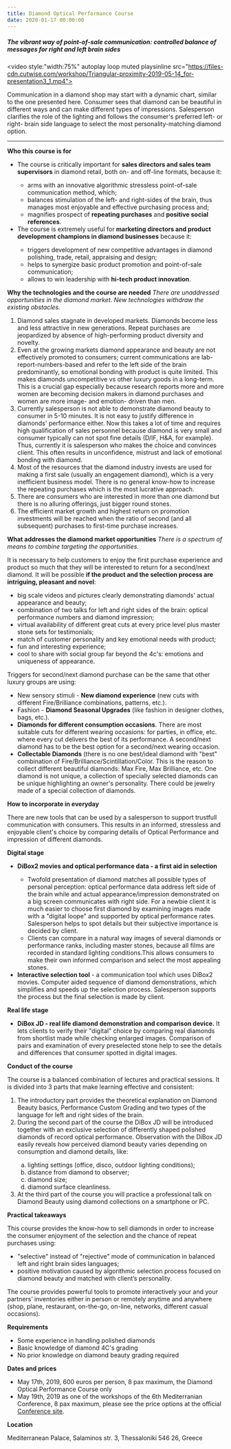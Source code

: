 ```yaml
---
title: Diamond Optical Performance Course
date: 2020-01-17 00:00:00
---
```


##### The vibrant way of point-of-sale communication: controlled balance of messages for right and left brain sides

<video style:"width:75%" autoplay loop muted playsinline src="https://files-cdn.cutwise.com/workshop/Triangular-proximity-2019-05-14_for-presentation3_1.mp4"></video>

Communication in a diamond shop may start with a dynamic chart, similar to the one presented here. Consumer sees that diamond can be beautiful in different ways and can make different types of impressions.
Salesperson clarifies the role of the lighting and follows the consumer's preferred left- or right- brain side language to select the most personality-matching diamond option.

---


**Who this course is for**
<ul type="disc" class="custom-full-program-padding">
  <li>The course is critically important for <b>sales directors and sales team supervisors</b> in diamond retail, both on- and off-line formats, because it:</li>
  <ul type="circle">
    <li>arms with an innovative algorithmic stressless point-of-sale communication method, which;</li>
    <li>balances stimulation of the left- and right-sides of the brain, thus manages most enjoyable and effective purchasing process and;</li>
    <li>magnifies prospect of <b>repeating purchases</b> and <b>positive social references</b>.</li>
  </ul>
  <li>The course is extremely useful for <b>marketing directors and product development champions in diamond businesses</b> because it:</li>
    <ul type="circle">
      <li>triggers development of new competitive advantages in diamond polishing, trade, retail, appraising and design;</li>
      <li>helps to synergize basic product promotion and point-of-sale communication;</li>
      <li>allows to win leadership with <b>hi-tech product innovation</b>.</li>
    </ul>
</ul>

**Why the technologies and the course are needed**
_There are unaddressed opportunities in the diamond market. New technologies withdraw the existing obstacles._

1. Diamond sales stagnate in developed markets. Diamonds become less and less attractive in new generations. Repeat purchases are jeopardized by absence of high-performing product diversity and novelty.
2. Even at the growing markets diamond appearance and beauty are not effectively promoted to consumers; current communications are lab-report-numbers-based and refer to the left side of the brain predominantly, so emotional bonding with product is quite limited. This makes diamonds uncompetitive vs other luxury goods in a long-term. This is a crucial gap especially because research reports more and more women are becoming decision makers in diamond purchases and women are more image- and emotion- driven  than men.
3. Currently salesperson is not able to demonstrate diamond beauty to consumer in 5-10 minutes. It is not easy to justify difference in diamonds' performance either. Now this takes a lot of time and requires high qualification of sales personnel because diamond is very small and consumer typically can not spot fine details (D/IF, H&A, for example). Thus, currently it is salesperson who makes the choice and convinces client. This often results in unconfidence, mistrust and lack of emotional bonding with diamond.
4. Most of the resources that the diamond industry invests are used for making a first sale (usually an engagement diamond), which is a very inefficient business model. There is no general know-how to increase the repeating purchases which is the most lucrative approach.
5. There are consumers who are interested in more than one diamond but there is no alluring offerings, just bigger round stones.
6. The efficient market growth and highest return on promotion investments will be reached when the ratio of second (and all subsequent) purchases to first-time purchase increases.

**What addresses the diamond market opportunities**
_There is a spectrum of means to combine targeting the opportunities._

It is necessary to help customers to enjoy the first purchase experience and product so much that they will be interested to return for a second/next diamond. It will be possible **if the product and the selection process are intriguing, pleasant and novel**:

* big scale videos and pictures clearly demonstrating diamonds' actual appearance and beauty;
* combination of two talks for left and right sides of the brain: optical performance numbers and diamond impression;
* virtual availability of different great cuts at every price level plus master stone sets for testimonials;
* match of customer personality and key emotional needs with product;
* fun and interesting experience;
* cool to share with social group far beyond the 4c's: emotions and uniqueness of appearance.

Triggers for second/next diamond purchase can be the same that other luxury groups are using:

* New sensory stimuli - **New diamond experience** (new cuts with different Fire/Brilliance combinations, patterns, etc.).
* Fashion - **Diamond Seasonal Upgrades** (like fashion in designer clothes, bags, etc.).
* **Diamonds for different consumption occasions**. There are most suitable cuts for different wearing occasions: for parties, in office, etc. where every cut delivers the best of its performance. A second/next diamond has to be the best option for a second/next wearing occasion.
* **Collectable Diamonds** (there is no one best/ideal diamond with "best" combination of Fire/Brilliance/Scintillation/Color. This is the reason to collect different beautiful diamonds: Max Fire, Max Brilliance, etc. One diamond is not unique, a collection of specially selected diamonds can be unique highlighting an owner's personality. There could be jewelry made of a special collection of diamonds.

**How to incorporate in everyday**

There are new tools that can be used by a salesperson to support trustfull communication with consumers. This results in an informed, stressless and enjoyable client's choice by comparing details of Optical Performance and impression of different diamonds.

**Digital stage**

<ul type="disc" class="custom-full-program-padding">
  <li><b>DiBox2 movies and optical performance data - a first aid in selection</b></li>
  <ul type="circle">
    <li>Twofold presentation of diamond matches all possible types of personal perception: optical performance data address left side of the brain while and actual appearance/impression demonstrated on a big screen communicates with right side. For a newbie client it is much easier to choose first diamond by examining images made with a "digital loope" and supported by optical performance rates. Salesperson helps to spot details but their subjective importance is decided by client.</li>
    <li>Clients can compare in a natural way images of several diamonds or performance ranks, including master stones, because all films are recorded in standard lighting conditions.This allows consumers to make their own informed comparison and select the most appealing stones.</li>
  </ul>
  <li><b>Interactive selection tool</b> - a communication tool which uses DiBox2 movies. Computer aided sequence of diamond demonstrations, which simplifies and speeds up the selection process. Salesperson supports the process but the final selection is made by client.</li>
</ul>

**Real life stage**
<ul type="disc" class="custom-full-program-padding">
  <li><b>DiBox JD - real life diamond demonstration and comparison device.</b> It lets clients to verify their "digital" choice by comparing real diamonds from shortlist made while checking enlarged images. Comparison of pairs and examination of every preselected stone help to see the details and differences that consumer spotted in digital images.</li>
</ul>

**Conduct of the course**

The course is a balanced combination of lectures and practical sessions. It is divided into 3 parts that make learning effective and consistent:

<ol class="custom-full-program-padding">
  <li>The introductory part provides the theoretical explanation on Diamond Beauty basics,  Performance Custom Grading and two types of the language for left and right sides of the brain.</li>
  <li>During the second part of the course the DiBox JD will be introduced together with an exclusive selection of differently shaped polished diamonds of record optical performance. Observation with the DiBox JD easily reveals how perceived diamond beauty varies depending on consumption and diamond details, like:</li>
  <ol type="a">
    <li>lighting settings (office, disco, outdoor lighting conditions);</li>
    <li>distance from diamond to observer;</li>
    <li>diamond size;</li>
    <li>diamond surface cleanliness.</li>
  </ol>
  <li>At the third part of the course you will practice a professional talk on Diamond Beauty using diamond collections on a smartphone or PC.</li>
</ol>

**Practical takeaways**

This course provides the know-how to sell diamonds in order to increase the consumer enjoyment of the selection and the chance of repeat purchases using:

* "selective" instead of "rejective" mode of communication in balanced left and right brain sides languages;
* positive motivation caused by algorithmic selection process focused on diamond beauty and matched with client’s personality.

The course provides powerful tools to promote interactively your and your partners’ inventories either in person or remotely anytime and anywhere (shop, plane, restaurant, on-the-go, on-line, networks, different casual occasions).

**Requirements**

* Some experience in handling polished diamonds
* Basic knowledge of diamond 4C's  grading
* No prior knowledge on diamond beauty grading required

**Dates and prices**

* May 17th, 2019, 600 euros per person, 8 pax maximum, the Diamond Optical Performance Course only
* May 19th, 2019 as one of the workshops of the 6th Mediterranian Conference, 8 pax maximum, please see the price options at the official <a href="https://www.gemconference.com/workshops">Conference site</a>.

**Location**

Mediterranean Palace, Salaminos str. 3, Thessaloniki 546 26, Greece
